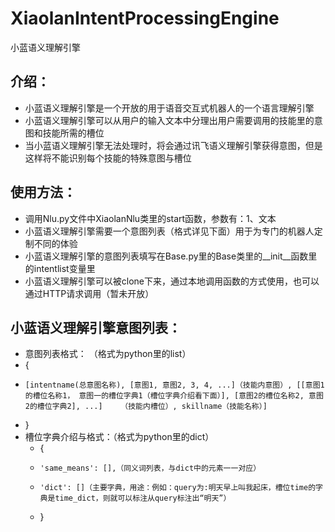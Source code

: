 # XiaolanIntentProcessingEngine
小蓝语义理解引擎

## 介绍：
- 小蓝语义理解引擎是一个开放的用于语音交互式机器人的一个语言理解引擎
- 小蓝语义理解引擎可以从用户的输入文本中分理出用户需要调用的技能里的意图和技能所需的槽位
- 当小蓝语义理解引擎无法处理时，将会通过讯飞语义理解引擎获得意图，但是这样将不能识别每个技能的特殊意图与槽位

## 使用方法：
- 调用Nlu.py文件中XiaolanNlu类里的start函数，参数有：1、文本
- 小蓝语义理解引擎需要一个意图列表（格式详见下面）用于为专门的机器人定制不同的体验
- 小蓝语义理解引擎的意图列表填写在Base.py里的Base类里的__init__函数里的intentlist变量里
- 小蓝语义理解引擎可以被clone下来，通过本地调用函数的方式使用，也可以通过HTTP请求调用（暂未开放）

## 小蓝语义理解引擎意图列表：
- 意图列表格式： （格式为python里的list）
- {
-     [intentname(总意图名称), [意图1, 意图2, 3, 4, ...]（技能内意图）, [[意图1的槽位名称1， 意图一的槽位字典1（槽位字典介绍看下面）], [意图2的槽位名称2, 意图2的槽位字典2], ...]    （技能内槽位）, skillname（技能名称）]
- }
- 槽位字典介绍与格式：（格式为python里的dict）
  - {
  -     'same_means': [],（同义词列表，与dict中的元素一一对应）
  -     'dict': []（主要字典，用途：例如：query为:明天早上叫我起床，槽位time的字典是time_dict，则就可以标注从query标注出“明天”）
  - }

